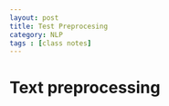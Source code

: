 ```yaml
---
layout: post
title: Test Preprocesing
category: NLP
tags : [class notes]
---
```


# Text preprocessing




